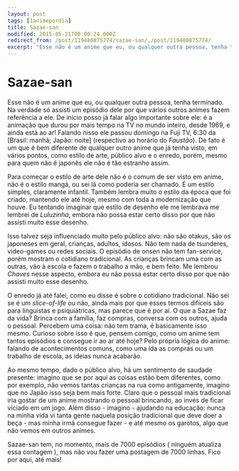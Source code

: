 ```yaml
---
layout: post
tags: [1animepordia]
title: Sazae-san
modified: 2015-05-21T00:00:24.000Z
redirect_from: /post/119480875774/sazae-san/,/post/119480875774/
excerpt: "Esse não é um anime que eu, ou qualquer outra pessoa, tenha terminado. Na verdade só assisti um episódio dele por que vários outros animes fazem referência a ele. De início posso já falar algo importante sobre ele: é a animação que durou por mais tempo na TV no mundo inteiro, desde 1969, e ainda está ao ar! Falando nisso ele passou domingo na Fuji TV, 6:30 da [Brasil: manhã; Japão: noite] (respectivo ao horário do <i>Faustão</i>). De fato é um que é bem diferente de qualquer outro anime que já tenha visto, em vários pontos, como estilo de arte, público alvo e o enredo, porém, mesmo para quem não é japonês ele não é tão estranho assim."
---
```


Sazae-san
=========

Esse não é um anime que eu, ou qualquer outra pessoa, tenha terminado.
Na verdade só assisti um episódio dele por que vários outros animes
fazem referência a ele. De início posso já falar algo importante sobre
ele: é a animação que durou por mais tempo na TV no mundo inteiro, desde
1969, e ainda está ao ar! Falando nisso ele passou domingo na Fuji TV,
6:30 da \[Brasil: manhã; Japão: noite\] (respectivo ao horário do
*Faustão*). De fato é um que é bem diferente de qualquer outro anime que
já tenha visto, em vários pontos, como estilo de arte, público alvo e o
enredo, porém, mesmo para quem não é japonês ele não é tão estranho
assim.

Para começar o estilo de arte dele não é o comum de ser visto em anime,
não é o estilo mangá, ou sei lá como poderia ser chamado. É um estilo
simples, claramente infantil. Também lembra muito o estilo da época que
foi criado, mantendo ele até hoje, mesmo com toda a modernização que
houve. Eu tentando imaginar que estilo de desenho ele me lembrava me
lembrei de *Luluzinha*, embora não possa estar certo disso por que não
assisti muito esse desenho.

Isso talvez seja influenciado muito pelo público alvo: não são otakus,
são os japoneses em geral, crianças, adultos, idosos. Não tem nada de
tsunderes, video-games ou redes sociais. O episódio de onsen não tem
fan-service, porém mostram o cotidiano tradicional. As crianças brincam
uma com as outras, vão à escola e fazem o trabalho a mão, e bem feito.
Me lembrou *Chaves* nesse aspecto, embora eu não possa estar certo disso
por que não assisti muito esse desenho.

O enredo já até falei, como eu disse é sobre o cotidiano tradicional.
Não sei se é um *slice-of-life* ou não, ainda mais por que esses termos
difíceis são para linguistas e psiquiátricas, mas parece que é por aí. O
que a Sazae faz da vida? Brinca com a família, faz compras, conversa com
os outros, ajuda o pessoal. Percebem uma coisa: não tem trama, é
basicamente isso mesmo. Curioso sobre isso é que, pensem comigo, como um
anime tem tantos episódios e consegue ir ao ar até hoje? Pelo própria
lógica do anime: falando de acontecimentos comuns, como uma ida as
compras ou um trabalho de escola, as ideias nunca acabarão.

Ao mesmo tempo, dado o público alvo, há um sentimento de saudade
presente: imagino que se por aqui as coisas estão bem diferentes, como
por exemplo, não vemos tantas crianças na rua como antigamente, imagino
que no Japão isso seja bem mais forte. Claro que o pessoal mais
tradicional iria gostar de um anime mostrando o pessoal brincando, ao
invés de ficar viciado em um jogo. Além disso - imagino - ajudando na
educação: nunca na minha vida vi tanta gente naquela posição tradicional
que deve doer a beça - mas minha irmã consegue fazer - e até mesmo os
garotos, algo que não vemos em outros animes.

Sazae-san tem, no momento, mais de 7000 episódios ( ninguém atualiza
essa contagem ), mas não vou fazer uma postagem de 7000 linhas. Fico por
aqui, até mais!



